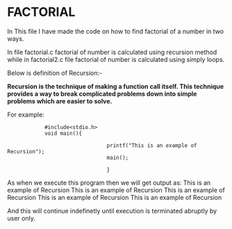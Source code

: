 # FACTORIAL
In This file I have made the code on how to find factorial of a number in two ways.

In file factorial.c factorial of number is calculated using recursion method while in factorial2.c file factorial of number is calculated using simply loops.

Below is definition of Recursion:-

**Recursion is the technique of making a function call itself. This technique provides a way to break complicated problems down into simple problems which are easier to solve.**

For example:
```
            #include<stdio.h>
            void main(){
                                
                                printf("This is an example of Recursion");
                                main();        
                                
                                } 
```


As when we execute this program then we will get output as:
                    This is an example of Recursion
                    This is an example of Recursion
                    This is an example of Recursion
                    This is an example of Recursion
                    This is an example of Recursion
                    
                    
And this will continue indefinetly until execution is terminated abruptly by user only.
                            
                                
